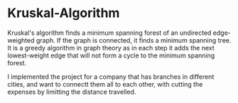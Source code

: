 # Kruskal-Algorithm
Kruskal's algorithm finds a minimum spanning forest of an undirected edge-weighted graph. If the graph is connected, it finds a minimum spanning tree. It is a greedy algorithm in graph theory as in each step it adds the next lowest-weight edge that will not form a cycle to the minimum spanning forest.

I implemented the project for a company that has branches in different cities, and want to connectt them all to each other, with cutting the expenses by limitting the distance travelled. 
